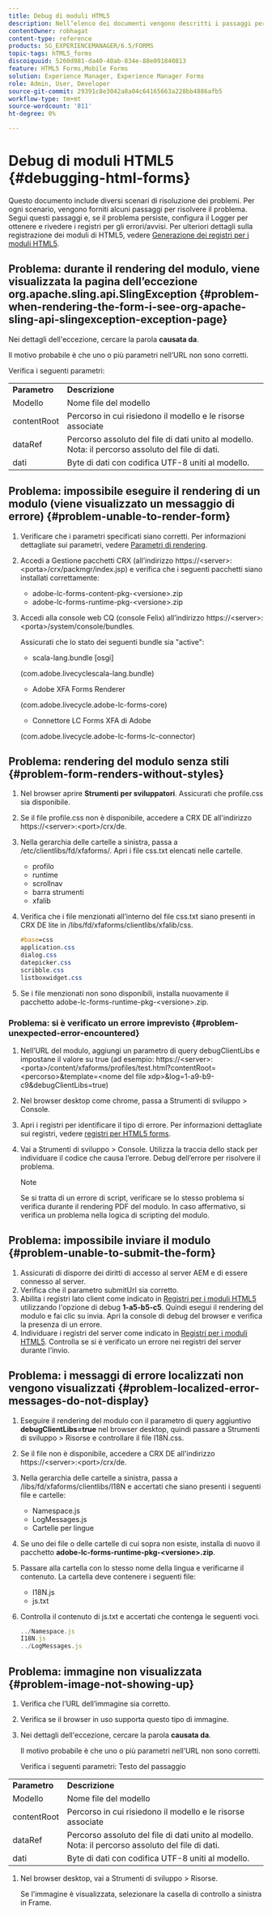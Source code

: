 ```yaml
---
title: Debug di moduli HTML5
description: Nell’elenco dei documenti vengono descritti i passaggi per la risoluzione di vari problemi noti.
contentOwner: robhagat
content-type: reference
products: SG_EXPERIENCEMANAGER/6.5/FORMS
topic-tags: hTML5_forms
discoiquuid: 5260d981-da40-40ab-834e-88e091840813
feature: HTML5 Forms,Mobile Forms
solution: Experience Manager, Experience Manager Forms
role: Admin, User, Developer
source-git-commit: 29391c8e3042a8a04c64165663a228bb4886afb5
workflow-type: tm+mt
source-wordcount: '811'
ht-degree: 0%

---
```


# Debug di moduli HTML5 {#debugging-html-forms}

Questo documento include diversi scenari di risoluzione dei problemi. Per ogni scenario, vengono forniti alcuni passaggi per risolvere il problema. Segui questi passaggi e, se il problema persiste, configura il Logger per ottenere e rivedere i registri per gli errori/avvisi. Per ulteriori dettagli sulla registrazione dei moduli di HTML5, vedere [Generazione dei registri per i moduli HTML5](/help/forms/using/enable-logs.md).

## Problema: durante il rendering del modulo, viene visualizzata la pagina dell’eccezione org.apache.sling.api.SlingException {#problem-when-rendering-the-form-i-see-org-apache-sling-api-slingexception-exception-page}

Nei dettagli dell&#39;eccezione, cercare la parola **causata da**.

Il motivo probabile è che uno o più parametri nell’URL non sono corretti.

Verifica i seguenti parametri:

<table>
 <tbody>
  <tr>
   <td><strong>Parametro</strong></td>
   <td><strong>Descrizione</strong></td>
  </tr>
  <tr>
   <td>Modello</td>
   <td>Nome file del modello</td>
  </tr>
  <tr>
   <td>contentRoot</td>
   <td>Percorso in cui risiedono il modello e le risorse associate</td>
  </tr>
  <tr>
   <td>dataRef</td>
   <td>Percorso assoluto del file di dati unito al modello.<br /> Nota: il percorso assoluto del file di dati.</td>
  </tr>
  <tr>
   <td>dati</td>
   <td>Byte di dati con codifica UTF-8 uniti al modello.</td>
  </tr>
 </tbody>
</table>

## Problema: impossibile eseguire il rendering di un modulo (viene visualizzato un messaggio di errore) {#problem-unable-to-render-form}

1. Verificare che i parametri specificati siano corretti. Per informazioni dettagliate sui parametri, vedere [Parametri di rendering](#problem-when-rendering-the-form-i-see-org-apache-sling-api-slingexception-exception-page).
1. Accedi a Gestione pacchetti CRX (all’indirizzo https://&lt;server>:&lt;porta>/crx/packmgr/index.jsp) e verifica che i seguenti pacchetti siano installati correttamente:

   * adobe-lc-forms-content-pkg-&lt;versione>.zip
   * adobe-lc-forms-runtime-pkg-&lt;versione>.zip

1. Accedi alla console web CQ (console Felix) all’indirizzo https://&lt;server>:&lt;porta>/system/console/bundles.

   Assicurati che lo stato dei seguenti bundle sia &quot;active&quot;:

   * scala-lang.bundle [osgi]

   (com.adobe.livecyclescala-lang.bundle)

   * Adobe XFA Forms Renderer

   (com.adobe.livecycle.adobe-lc-forms-core)

   * Connettore LC Forms XFA di Adobe

   (com.adobe.livecycle.adobe-lc-forms-lc-connector)

## Problema: rendering del modulo senza stili {#problem-form-renders-without-styles}

1. Nel browser aprire **Strumenti per sviluppatori**. Assicurati che profile.css sia disponibile.
1. Se il file profile.css non è disponibile, accedere a CRX DE all&#39;indirizzo https://&lt;server>:&lt;port>/crx/de.
1. Nella gerarchia delle cartelle a sinistra, passa a /etc/clientlibs/fd/xfaforms/. Apri i file css.txt elencati nelle cartelle.

   * profilo
   * runtime
   * scrollnav
   * barra strumenti
   * xfalib

1. Verifica che i file menzionati all’interno del file css.txt siano presenti in CRX DE lite in /libs/fd/xfaforms/clientlibs/xfalib/css.

   ```css
   #base=css
   application.css
   dialog.css
   datepicker.css
   scribble.css
   listboxwidget.css
   ```

1. Se i file menzionati non sono disponibili, installa nuovamente il pacchetto adobe-lc-forms-runtime-pkg-&lt;versione>.zip.

### Problema: si è verificato un errore imprevisto {#problem-unexpected-error-encountered}

1. Nell’URL del modulo, aggiungi un parametro di query debugClientLibs e impostane il valore su true (ad esempio: https://&lt;server>:&lt;porta>/content/xfaforms/profiles/test.html?contentRoot=&lt;percorso>&amp;template=&lt;nome del file xdp>&amp;log=1-a9-b9-c9&amp;debugClientLibs=true)
1. Nel browser desktop come chrome, passa a Strumenti di sviluppo > Console.
1. Apri i registri per identificare il tipo di errore. Per informazioni dettagliate sui registri, vedere [registri per HTML5 forms](/help/forms/using/enable-logs.md).
1. Vai a Strumenti di sviluppo > Console. Utilizza la traccia dello stack per individuare il codice che causa l’errore. Debug dell’errore per risolvere il problema.

   >[!NOTE]
   >
   >Se si tratta di un errore di script, verificare se lo stesso problema si verifica durante il rendering PDF del modulo. In caso affermativo, si verifica un problema nella logica di scripting del modulo.

## Problema: impossibile inviare il modulo {#problem-unable-to-submit-the-form}

1. Assicurati di disporre dei diritti di accesso al server AEM e di essere connesso al server.
1. Verifica che il parametro submitUrl sia corretto.
1. Abilita i registri lato client come indicato in [Registri per i moduli HTML5](/help/forms/using/enable-logs.md) utilizzando l&#39;opzione di debug **1-a5-b5-c5**. Quindi esegui il rendering del modulo e fai clic su invia. Apri la console di debug del browser e verifica la presenza di un errore.
1. Individuare i registri del server come indicato in [Registri per i moduli HTML5](/help/forms/using/enable-logs.md). Controlla se si è verificato un errore nei registri del server durante l’invio.

## Problema: i messaggi di errore localizzati non vengono visualizzati {#problem-localized-error-messages-do-not-display}

1. Eseguire il rendering del modulo con il parametro di query aggiuntivo **debugClientLibs=true** nel browser desktop, quindi passare a Strumenti di sviluppo > Risorse e controllare il file I18N.css.
1. Se il file non è disponibile, accedere a CRX DE all&#39;indirizzo https://&lt;server>:&lt;port>/crx/de.
1. Nella gerarchia delle cartelle a sinistra, passa a /libs/fd/xfaforms/clientlibs/I18N e accertati che siano presenti i seguenti file e cartelle:

   * Namespace.js
   * LogMessages.js
   * Cartelle per lingue

1. Se uno dei file o delle cartelle di cui sopra non esiste, installa di nuovo il pacchetto **adobe-lc-forms-runtime-pkg-&lt;versione>.zip**.
1. Passare alla cartella con lo stesso nome della lingua e verificarne il contenuto. La cartella deve contenere i seguenti file:

   * I18N.js
   * js.txt

1. Controlla il contenuto di js.txt e accertati che contenga le seguenti voci.

   ```javascript
   ../Namespace.js
   I18N.js
   ../LogMessages.js
   ```

## Problema: immagine non visualizzata {#problem-image-not-showing-up}

1. Verifica che l’URL dell’immagine sia corretto.
1. Verifica se il browser in uso supporta questo tipo di immagine.
1. Nei dettagli dell&#39;eccezione, cercare la parola **causata da**.

   Il motivo probabile è che uno o più parametri nell’URL non sono corretti.

   Verifica i seguenti parametri:
Testo del passaggio

<table>
 <tbody>
  <tr>
   <td><strong>Parametro</strong></td>
   <td><strong>Descrizione</strong></td>
  </tr>
  <tr>
   <td>Modello</td>
   <td>Nome file del modello</td>
  </tr>
  <tr>
   <td>contentRoot</td>
   <td>Percorso in cui risiedono il modello e le risorse associate</td>
  </tr>
  <tr>
   <td>dataRef</td>
   <td>Percorso assoluto del file di dati unito al modello.<br /> Nota: il percorso assoluto del file di dati.</td>
  </tr>
  <tr>
   <td>dati</td>
   <td>Byte di dati con codifica UTF-8 uniti al modello.</td>
  </tr>
 </tbody>
</table>

1. Nel browser desktop, vai a Strumenti di sviluppo > Risorse.

   Se l&#39;immagine è visualizzata, selezionare la casella di controllo a sinistra in Frame.
